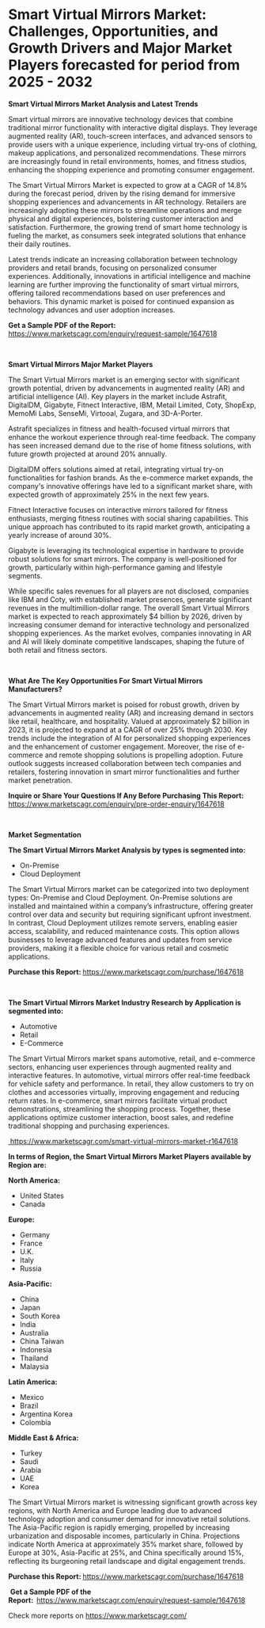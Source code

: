 <p><h1>Smart Virtual Mirrors Market: Challenges, Opportunities, and Growth Drivers and Major Market Players forecasted for period from 2025 - 2032</h1></p><p><strong>Smart Virtual Mirrors Market Analysis and Latest Trends</strong></p>
<p><p>Smart virtual mirrors are innovative technology devices that combine traditional mirror functionality with interactive digital displays. They leverage augmented reality (AR), touch-screen interfaces, and advanced sensors to provide users with a unique experience, including virtual try-ons of clothing, makeup applications, and personalized recommendations. These mirrors are increasingly found in retail environments, homes, and fitness studios, enhancing the shopping experience and promoting consumer engagement.</p><p>The Smart Virtual Mirrors Market is expected to grow at a CAGR of 14.8% during the forecast period, driven by the rising demand for immersive shopping experiences and advancements in AR technology. Retailers are increasingly adopting these mirrors to streamline operations and merge physical and digital experiences, bolstering customer interaction and satisfaction. Furthermore, the growing trend of smart home technology is fueling the market, as consumers seek integrated solutions that enhance their daily routines.</p><p>Latest trends indicate an increasing collaboration between technology providers and retail brands, focusing on personalized consumer experiences. Additionally, innovations in artificial intelligence and machine learning are further improving the functionality of smart virtual mirrors, offering tailored recommendations based on user preferences and behaviors. This dynamic market is poised for continued expansion as technology advances and user adoption increases.</p></p>
<p><strong>Get a Sample PDF of the Report:&nbsp;</strong> <a href="https://www.marketscagr.com/enquiry/request-sample/1647618?utm_campaign=2936&utm_medium=2&utm_source=Github&utm_content=ia&utm_term=29032025&utm_id=smart-virtual-mirrors">https://www.marketscagr.com/enquiry/request-sample/1647618</a></p>
<p>&nbsp;</p>
<p><strong>Smart Virtual Mirrors Major Market Players</strong></p>
<p><p>The Smart Virtual Mirrors market is an emerging sector with significant growth potential, driven by advancements in augmented reality (AR) and artificial intelligence (AI). Key players in the market include Astrafit, DigitalDM, Gigabyte, Fitnect Interactive, IBM, Metail Limited, Coty, ShopExp, MemoMi Labs, SenseMi, Virtooal, Zugara, and 3D-A-Porter.</p><p>Astrafit specializes in fitness and health-focused virtual mirrors that enhance the workout experience through real-time feedback. The company has seen increased demand due to the rise of home fitness solutions, with future growth projected at around 20% annually.</p><p>DigitalDM offers solutions aimed at retail, integrating virtual try-on functionalities for fashion brands. As the e-commerce market expands, the company's innovative offerings have led to a significant market share, with expected growth of approximately 25% in the next few years.</p><p>Fitnect Interactive focuses on interactive mirrors tailored for fitness enthusiasts, merging fitness routines with social sharing capabilities. This unique approach has contributed to its rapid market growth, anticipating a yearly increase of around 30%.</p><p>Gigabyte is leveraging its technological expertise in hardware to provide robust solutions for smart mirrors. The company is well-positioned for growth, particularly within high-performance gaming and lifestyle segments.</p><p>While specific sales revenues for all players are not disclosed, companies like IBM and Coty, with established market presences, generate significant revenues in the multimillion-dollar range. The overall Smart Virtual Mirrors market is expected to reach approximately $4 billion by 2026, driven by increasing consumer demand for interactive technology and personalized shopping experiences. As the market evolves, companies innovating in AR and AI will likely dominate competitive landscapes, shaping the future of both retail and fitness sectors.</p></p>
<p>&nbsp;</p>
<p><strong>What Are The Key Opportunities For Smart Virtual Mirrors Manufacturers?</strong></p>
<p><p>The Smart Virtual Mirrors market is poised for robust growth, driven by advancements in augmented reality (AR) and increasing demand in sectors like retail, healthcare, and hospitality. Valued at approximately $2 billion in 2023, it is projected to expand at a CAGR of over 25% through 2030. Key trends include the integration of AI for personalized shopping experiences and the enhancement of customer engagement. Moreover, the rise of e-commerce and remote shopping solutions is propelling adoption. Future outlook suggests increased collaboration between tech companies and retailers, fostering innovation in smart mirror functionalities and further market penetration.</p></p>
<p><strong>Inquire or Share Your Questions If Any Before Purchasing This Report:</strong> <a href="https://www.marketscagr.com/enquiry/pre-order-enquiry/1647618?utm_campaign=2936&utm_medium=2&utm_source=Github&utm_content=ia&utm_term=29032025&utm_id=smart-virtual-mirrors">https://www.marketscagr.com/enquiry/pre-order-enquiry/1647618</a></p>
<p>&nbsp;</p>
<p><strong>Market Segmentation</strong></p>
<p><strong>The Smart Virtual Mirrors Market Analysis by types is segmented into:</strong></p>
<p><ul><li>On-Premise</li><li>Cloud Deployment</li></ul></p>
<p><p>The Smart Virtual Mirrors market can be categorized into two deployment types: On-Premise and Cloud Deployment. On-Premise solutions are installed and maintained within a company’s infrastructure, offering greater control over data and security but requiring significant upfront investment. In contrast, Cloud Deployment utilizes remote servers, enabling easier access, scalability, and reduced maintenance costs. This option allows businesses to leverage advanced features and updates from service providers, making it a flexible choice for various retail and cosmetic applications.</p></p>
<p><strong>Purchase this Report:&nbsp;</strong><a href="https://www.marketscagr.com/purchase/1647618?utm_campaign=2936&utm_medium=2&utm_source=Github&utm_content=ia&utm_term=29032025&utm_id=smart-virtual-mirrors">https://www.marketscagr.com/purchase/1647618</a></p>
<p>&nbsp;</p>
<p><strong>The Smart Virtual Mirrors Market Industry Research by Application is segmented into:</strong></p>
<p><ul><li>Automotive</li><li>Retail</li><li>E-Commerce</li></ul></p>
<p><p>The Smart Virtual Mirrors market spans automotive, retail, and e-commerce sectors, enhancing user experiences through augmented reality and interactive features. In automotive, virtual mirrors offer real-time feedback for vehicle safety and performance. In retail, they allow customers to try on clothes and accessories virtually, improving engagement and reducing return rates. In e-commerce, smart mirrors facilitate virtual product demonstrations, streamlining the shopping process. Together, these applications optimize customer interaction, boost sales, and redefine traditional shopping and purchasing experiences.</p></p>
<p><a href="https://www.marketscagr.com/smart-virtual-mirrors-market-r1647618?utm_campaign=2936&utm_medium=2&utm_source=Github&utm_content=ia&utm_term=29032025&utm_id=smart-virtual-mirrors">&nbsp;https://www.marketscagr.com/smart-virtual-mirrors-market-r1647618</a></p>
<p><strong>In terms of Region, the Smart Virtual Mirrors Market Players available by Region are:</strong></p>
<p>
    <p> <strong> North America: </strong>
        <ul>
            <li>United States</li>
            <li>Canada</li>
        </ul>
        </p> 
    <p> <strong> Europe: </strong>
        <ul>
            <li>Germany</li>
            <li>France</li>
            <li>U.K.</li>
            <li>Italy</li>
            <li>Russia</li>
        </ul>
        </p> 
    <p> <strong> Asia-Pacific: </strong>
        <ul>
            <li>China</li>
            <li>Japan</li>
            <li>South Korea</li>
            <li>India</li>
            <li>Australia</li>
            <li>China Taiwan</li>
            <li>Indonesia</li>
            <li>Thailand</li>
            <li>Malaysia</li>
        </ul>
        </p> 
    <p> <strong> Latin America: </strong>
        <ul>
            <li>Mexico</li>
            <li>Brazil</li>
            <li>Argentina Korea</li>
            <li>Colombia</li>
        </ul>
        </p> 
    <p> <strong> Middle East & Africa: </strong>
        <ul>
            <li>Turkey</li>
            <li>Saudi</li>
            <li>Arabia</li>
            <li>UAE</li>
            <li>Korea</li>
        </ul>
    </p>
    </p>
<p><p>The Smart Virtual Mirrors market is witnessing significant growth across key regions, with North America and Europe leading due to advanced technology adoption and consumer demand for innovative retail solutions. The Asia-Pacific region is rapidly emerging, propelled by increasing urbanization and disposable incomes, particularly in China. Projections indicate North America at approximately 35% market share, followed by Europe at 30%, Asia-Pacific at 25%, and China specifically around 15%, reflecting its burgeoning retail landscape and digital engagement trends.</p></p>
<p><strong>Purchase this Report: </strong><a href="https://www.marketscagr.com/purchase/1647618?utm_campaign=2936&utm_medium=2&utm_source=Github&utm_content=ia&utm_term=29032025&utm_id=smart-virtual-mirrors">https://www.marketscagr.com/purchase/1647618</a></p>
<p>&nbsp;<strong>Get a Sample PDF of the Report:&nbsp;&nbsp;</strong><a href="https://www.marketscagr.com/enquiry/request-sample/1647618?utm_campaign=2936&utm_medium=2&utm_source=Github&utm_content=ia&utm_term=29032025&utm_id=smart-virtual-mirrors">https://www.marketscagr.com/enquiry/request-sample/1647618</a></p>
<p><strong></strong></p>
<p>Check more reports on <a href="https://www.marketscagr.com/?utm_campaign=2936&utm_medium=2&utm_source=Github&utm_content=ia&utm_term=29032025&utm_id=smart-virtual-mirrors">https://www.marketscagr.com/</a></p>